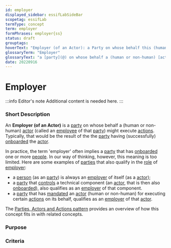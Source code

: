 ```yaml
---
id: employer
displayed_sidebar: essifLabSideBar
scopetag: essifLab
termType: concept
term: employer
formPhrases: employer{ss}
status: draft
grouptags:
hoverText: "Employer (of an Actor): a Party on whose behalf this (human or non-human) Actor (called an Employee of that Party) might execute Actions."
glossaryTerm: "Employer"
glossaryText: "a [party](@) on whose behalf a (human or non-human) [actor](@) (called an [employee](@) of that [party](@)) might execute [action](@)."
date: 20220916
---
```


# Employer

:::info Editor's note
Additional content is needed here.
:::

### Short Description

An **Employer (of an Actor)** is a [party](@) on whose behalf a (human or non-human) [actor](@) (called an [employee](@) of that [party](@)) might execute [actions](@). Typically, that would be the result of the the [party](@) having (successfully) [onboarded](onboarding@) the [actor](@).

In practice, the term 'employer' often implies a [party](@) that has [onboarded](onboarding@) one or more [people](human-being@). In our way of thinking, however, this meaning is too limited. Here are some examples of [parties](@) that also qualify in the [role](@) of [employer](@):
- a [person](human-being@) (as an [party](@)) is always an [employer](@) of itself (as a [actor](@));
- a [party](@) that [controls](scope-of-control@) a technical component (an [actor](@), that is then also [onboarded](onboarding@)), also qualifies as an [employer](@) of that component.
- a [party](@) that has [mandated](mandate@) an [actor](@) (human or non-human) for executing certain [actions](@) on its behalf, qualifies as an [employer](@) of that [actor](@).

The [Parties, Actors and Actions pattern](pattern-party-actor-action@) provides an overview of how this concept fits in with related concepts.

### Purpose

### Criteria


